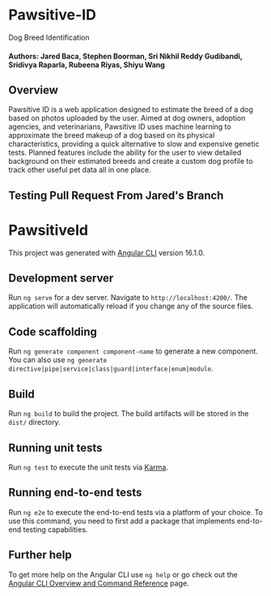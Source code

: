 # Pawsitive-ID
Dog Breed Identification
#### Authors: Jared Baca, Stephen Boorman, Sri Nikhil Reddy Gudibandi, Sridivya Raparla, Rubeena Riyas, Shiyu Wang

## Overview
Pawsitive ID is a web application designed to estimate the breed of a dog based on photos uploaded by the user. Aimed at dog owners, adoption agencies, and veterinarians, Pawsitive ID uses machine learning to approximate the breed makeup of a dog based on its physical characteristics, providing a quick alternative to slow and expensive genetic tests.
Planned features include the ability for the user to view detailed background on their estimated breeds and create a custom dog profile to track other useful pet data all in one place. 

## Testing Pull Request From Jared's Branch

# PawsitiveId

This project was generated with [Angular CLI](https://github.com/angular/angular-cli) version 16.1.0.

## Development server

Run `ng serve` for a dev server. Navigate to `http://localhost:4200/`. The application will automatically reload if you change any of the source files.

## Code scaffolding

Run `ng generate component component-name` to generate a new component. You can also use `ng generate directive|pipe|service|class|guard|interface|enum|module`.

## Build

Run `ng build` to build the project. The build artifacts will be stored in the `dist/` directory.

## Running unit tests

Run `ng test` to execute the unit tests via [Karma](https://karma-runner.github.io).

## Running end-to-end tests

Run `ng e2e` to execute the end-to-end tests via a platform of your choice. To use this command, you need to first add a package that implements end-to-end testing capabilities.

## Further help

To get more help on the Angular CLI use `ng help` or go check out the [Angular CLI Overview and Command Reference](https://angular.io/cli) page.
